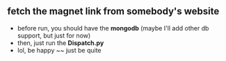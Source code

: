 fetch the magnet link from somebody's website
-----

+ before run, you should have the **mongodb** (maybe I'll add other db support, but just for now)
+ then, just run the **Dispatch.py**
+ lol, be happy ~~ just be quite